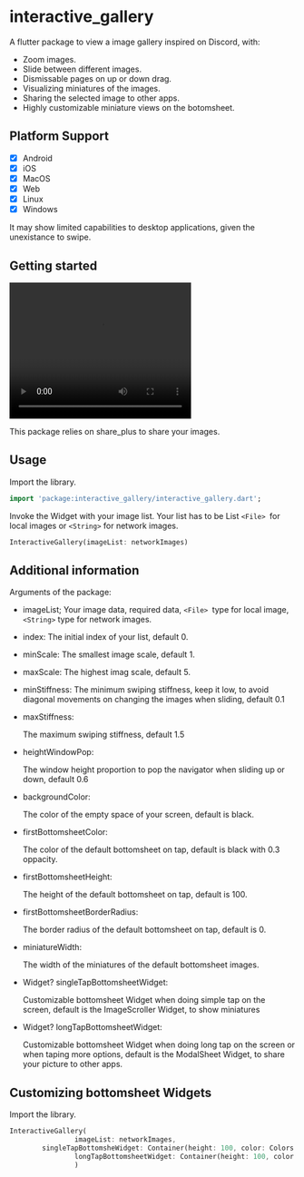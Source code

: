 <!--
This README describes the package. If you publish this package to pub.dev,
this README's contents appear on the landing page for your package.

For information about how to write a good package README, see the guide for
[writing package pages](https://dart.dev/guides/libraries/writing-package-pages).

For general information about developing packages, see the Dart guide for
[creating packages](https://dart.dev/guides/libraries/create-library-packages)
and the Flutter guide for
[developing packages and plugins](https://flutter.dev/developing-packages).
-->

# interactive_gallery

A flutter package to view a image gallery inspired on Discord, with:

* Zoom images.
* Slide between different images.
* Dismissable pages on up or down drag.
* Visualizing miniatures of the images.
* Sharing the selected image to other apps.
* Highly customizable miniature views on the botomsheet.

## Platform Support

* [X] Android
* [X] iOS
* [X] MacOS
* [X] Web
* [X] Linux
* [X] Windows

It may show limited capabilities to desktop applications, given the unexistance to swipe.

## Getting started


<video width="320" height="240" controls>
  <source src="https://github.com/vcadillog/interactive-gallery/blob/master/assets/image_gallery.mp4" type="video/mp4">
</video>



This package relies on share_plus to share your images.

## Usage

Import the library.

```dart
import 'package:interactive_gallery/interactive_gallery.dart';
```

Invoke the Widget with your image list. Your list has to be List `<File> `for local images or `<String>` for network images.

```dart
InteractiveGallery(imageList: networkImages)                            

```

## Additional information

Arguments of the package:

* imageList;
  Your image data, required data, `<File> `type for local image,`<String>` type for network images.
* index:
  The initial index of your list, default 0.
* minScale:
  The smallest image scale, default 1.
* maxScale:
  The highest imag scale, default 5.
* minStiffness:
  The minimum swiping stiffness, keep it low, to avoid diagonal movements on changing the images when sliding, default 0.1
* maxStiffness:

  The maximum swiping stiffness, default 1.5
* heightWindowPop:

  The window height proportion to pop the navigator when sliding up or down, default 0.6
* backgroundColor:

  The color of the empty space of your screen, default is black.
* firstBottomsheetColor:

  The color of the default bottomsheet on tap, default is black with 0.3 oppacity.
* firstBottomsheetHeight:

  The height of the default bottomsheet on tap, default is 100.
* firstBottomsheetBorderRadius:

  The border radius of the default bottomsheet on tap, default is 0.
* miniatureWidth:

  The width of the miniatures of the default bottomsheet images.
* Widget? singleTapBottomsheetWidget:

  Customizable bottomsheet Widget when doing simple tap on the screen, default is the ImageScroller Widget, to show miniatures
* Widget? longTapBottomsheetWidget:

  Customizable bottomsheet Widget when doing long tap on the screen or when taping more options, default is the ModalSheet Widget, to share your picture to other apps.

## Customizing bottomsheet Widgets

Import the library.

```dart
InteractiveGallery(  
                imageList: networkImages,  
		singleTapBottomsheWidget: Container(height: 100, color: Colors.red),
                longTapBottomsheetWidget: Container(height: 100, color: Colors.yellow),                                                   
                )              

```
